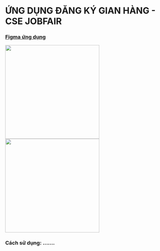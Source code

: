 # ỨNG DỤNG ĐĂNG KÝ GIAN HÀNG - CSE JOBFAIR 
### [Figma ứng dụng](https://www.figma.com/file/CHs65geZ45eqS0uzyQdtKV/Nh%C3%B3m-4?node-id=5%3A2)
<img src="https://user-images.githubusercontent.com/91519610/173179510-c842e534-63b4-487b-ab24-2b1118826b79.png" width="300">    <img src="https://user-images.githubusercontent.com/91519610/173179595-5749c7e7-b725-4bed-aa0f-eae9c56150b1.png" width="300">
### Cách sử dụng: .......
